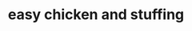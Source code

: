 ---
servings: 6-8 servings
notes:
directions: |-
  * Cook chicken in crockpot in 1 cup of chicken broth for 4 hours
  * Reserve broth
  * Tear cooled chicken apart and set aside.
  * Preheat oven to 350
  * Butter 9 x 13 casserole dish and put half of stuffing mix in the bottom of the dish
  * Combine broth, soups, margarine and chicken pieces
  * Mix well and pour into casserole dish
  * Top with remaining stuffing mix
  * Bake in preheated oven for 30 minutes, until bubbly
ingredients: |-
  * 5 boneless skinless chicken breasts
  * 1 cup chicken broth
  * 1⁄2 cup margarine, melted
  * 1 (10 1/2 ounce) can cream of mushroom soup
  * 1 (10 1/2 ounce) can cream of chicken soup
  * 2 cups cornbread stuffing mix
rating: 4
ease: easy
category: main course
href: 'https://www.food.com/recipe/easy-chicken-and-stuffing-casserole-181498'
totalTime:
cookTime:
prepTime:
title: easy chicken and stuffing
path: /easy-chicken-and-stuffing
---